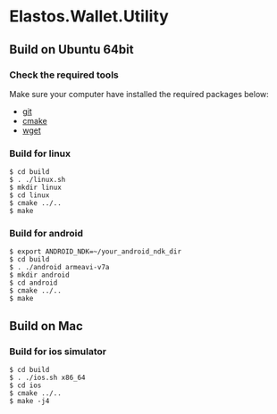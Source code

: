 # Elastos.Wallet.Utility

## Build on Ubuntu 64bit
### Check the required tools
Make sure your computer have installed the required packages below:
* [git](https://www.git-scm.com/downloads)
* [cmake](https://cmake.org/download)
* [wget](https://www.gnu.org/software/wget)

### Build for linux

```shell
$ cd build
$ . ./linux.sh
$ mkdir linux
$ cd linux
$ cmake ../..
$ make
```

### Build for android

```shell
$ export ANDROID_NDK=~/your_android_ndk_dir
$ cd build
$ . ./android armeavi-v7a
$ mkdir android
$ cd android
$ cmake ../..
$ make
```


## Build on Mac
### Build for ios simulator

```shell
$ cd build
$ . ./ios.sh x86_64
$ cd ios
$ cmake ../..
$ make -j4
```
